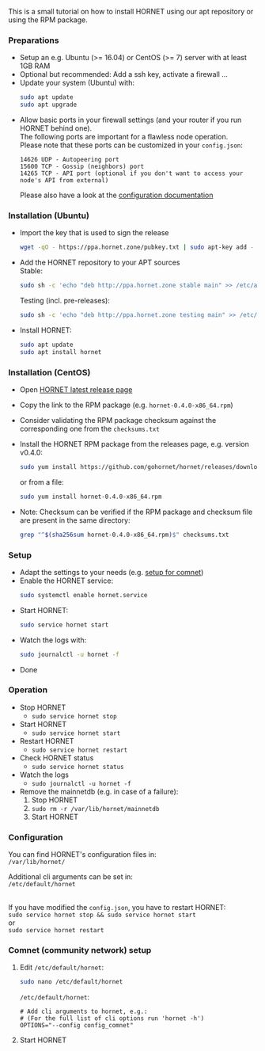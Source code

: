 This is a small tutorial on how to install HORNET using our apt repository or using the RPM package.

### Preparations

- Setup an e.g. Ubuntu (>= 16.04) or CentOS (>= 7) server with at least 1GB RAM
- Optional but recommended: Add a ssh key, activate a firewall ...
- Update your system (Ubuntu) with:<br>
  ```bash
  sudo apt update
  sudo apt upgrade
  ```
- Allow basic ports in your firewall settings (and your router if you run HORNET behind one).<br>
  The following ports are important for a flawless node operation.<br>
  Please note that these ports can be customized in your `config.json`:<br>
  ```
  14626 UDP - Autopeering port
  15600 TCP - Gossip (neighbors) port
  14265 TCP - API port (optional if you don't want to access your node's API from external)
  ```
  Please also have a look at the [configuration documentation](https://github.com/gohornet/hornet/wiki/Configuration)

### Installation (Ubuntu)

- Import the key that is used to sign the release
  ```bash
  wget -qO - https://ppa.hornet.zone/pubkey.txt | sudo apt-key add -
  ```
- Add the HORNET repository to your APT sources<br>
  Stable:
  ```bash
  sudo sh -c 'echo "deb http://ppa.hornet.zone stable main" >> /etc/apt/sources.list.d/hornet.list'
  ```
  Testing (incl. pre-releases):<br>
  ```bash
  sudo sh -c 'echo "deb http://ppa.hornet.zone testing main" >> /etc/apt/sources.list.d/hornet.list'
  ```
- Install HORNET:
  ```bash
  sudo apt update
  sudo apt install hornet
  ```
### Installation (CentOS)

- Open [HORNET latest release page](https://github.com/gohornet/hornet/releases/latest)

- Copy the link to the RPM package (e.g. `hornet-0.4.0-x86_64.rpm`)

- Consider validating the RPM package checksum against the corresponding one from the `checksums.txt`

- Install the HORNET RPM package from the releases page, e.g. version v0.4.0:
  ```bash
  sudo yum install https://github.com/gohornet/hornet/releases/download/v0.4.0/hornet-0.4.0-x86_64.rpm
  ```
  or from a file:
  ```bash
  sudo yum install hornet-0.4.0-x86_64.rpm
  ```
- Note: Checksum can be verified if the RPM package and checksum file are present in the same directory:
  ```bash
  grep "^$(sha256sum hornet-0.4.0-x86_64.rpm)$" checksums.txt
  ```

### Setup

- Adapt the settings to your needs (e.g. [setup for comnet](#comnet-community-network-setup))
- Enable the HORNET service:
  ```bash
  sudo systemctl enable hornet.service
  ```
- Start HORNET:
  ```bash
  sudo service hornet start
  ```
- Watch the logs with:
  ```bash
  sudo journalctl -u hornet -f
  ```
- Done

### Operation

- Stop HORNET
  - `sudo service hornet stop`
- Start HORNET
  - `sudo service hornet start`
- Restart HORNET
  - `sudo service hornet restart`
- Check HORNET status
  - `sudo service hornet status`
- Watch the logs
  - `sudo journalctl -u hornet -f`
- Remove the mainnetdb (e.g. in case of a failure):
  1. Stop HORNET
  2. `sudo rm -r /var/lib/hornet/mainnetdb`
  3. Start HORNET

### Configuration

You can find HORNET's configuration files in:<br>
`/var/lib/hornet/`<br>

Additional cli arguments can be set in:<br>
`/etc/default/hornet`<br><br>

If you have modified the `config.json`, you have to restart HORNET:<br>
`sudo service hornet stop && sudo service hornet start`<br>
or<br>
`sudo service hornet restart`

### Comnet (community network) setup

1. Edit `/etc/default/hornet`:
   ```bash
   sudo nano /etc/default/hornet
   ```
   `/etc/default/hornet`:
   ```
   # Add cli arguments to hornet, e.g.:
   # (For the full list of cli options run 'hornet -h')
   OPTIONS="--config config_comnet"
   ```
2. Start HORNET
